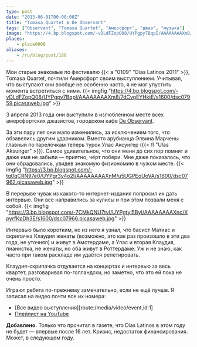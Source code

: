 ```yaml
---
type: post
date: "2013-06-01T00:00:00Z"
title: "Tomasa Quartet в De Observant"
tags: ["Observant", "Tomasa Quartet", "Амерсфорт", "джаз", "музыка"]
image: "https://4.bp.blogspot.com/-vDLdFZopQ08/UYPgpy7BqpI/AAAAAAAAXm8/7dCvgEYHktE/s1600/dsc07959.picasaweb.jpg"
places:
    - place0008
aliases:
    - /ru/blog/post/188
---
```


Мои старые знакомые по фестивалю {{< a "0109" "Dias Latinos 2011" >}}, Tomasa Quartet, почтили Амерсфорт своим выступлением. Учитывая, что выступают они вообще не особенно часто, я не мог упустить момента встретиться с ними.
{{< imgfig "https://4.bp.blogspot.com/-vDLdFZopQ08/UYPgpy7BqpI/AAAAAAAAXm8/7dCvgEYHktE/s1600/dsc07959.picasaweb.jpg" >}}

<!--more-->

3 апреля 2013 года они выступили в излюбленном месте всех амерсфортских джазистов, городском кафе [De Observant](http://www.observant.nl/).

За эти пару лет они мало изменились, за исключением того, что обзавелись другим ударником. Вместо арубианца Элвина Марчены главный по тарелочкам теперь турок Улас Аксунгер ({{< fl "Ulas﻿ Aksunger" >}}). Самое удивительное, что они меня до сих пор помнят и даже имя не забыли — приятно, чёрт побери. Мне даже показалось, что они обрадовались, увидев знакомую физиономию в чужом месте.
{{< imgfig "https://3.bp.blogspot.com/-tg0qCRN97e0/UYPgr3y4o2I/AAAAAAAAXnM/u5UGPEoUoVA/s1600/dsc07962.picasaweb.jpg" >}}

В перерыве чувак из какого-то интернет-издания попросил их дать интервью. Они все направились за кулисы и при этом позвали меня с собой.
{{< imgfig "https://3.bp.blogspot.com/-7CMkQNU7tvI/UYPgtyl5ByI/AAAAAAAAXnc/XpyrfKpDh3E/s1600/dsc07966.picasaweb.jpg" >}}

Интервью было коротким, но из него я узнал, что басист Матиас и скрипачка Клаудия женаты (возможно, это как раз произошло в эти два года, не уточнял) и живут в Амстердаме, а Улас и вторая Клаудия, пианистка, не женаты, но оба живут в Роттердаме. Уж и не знаю, как часто при таком раскладе им удаётся репетировать.

Клаудия-скрипачка отдувается на концертах и интервью за весь квартет, разговаривая по-голландски, но заметно, что это ей пока не очень просто.

Играют ребята по-прежнему замечательно, если не ещё лучше. Я записал на видео почти все их номера:

* [Все видео выступления][route:/media/video/event,id:1]
* [Плейлист на YouTube](http://www.youtube.com/playlist?list=PLRtML0bqZ1ik4EwGEazskw5elqgTRI1wh)

**Добавлено.** Только что прочитал в газете, что Dias Latinos в этом году не будет — впервые после 16 лет. Кризис, недостаток финансирования. Может, в следующем году.
